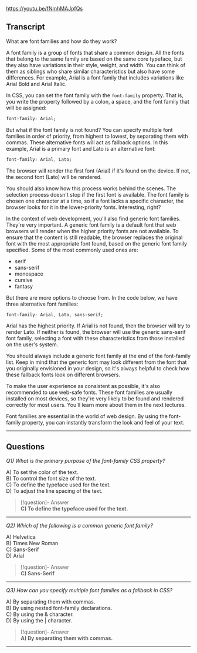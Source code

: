 https://youtu.be/fNmhMAJpfQs

## Transcript
What are font families and how do they work?

A font family is a group of fonts that share a common design. All the fonts that belong to the same family are based on the same core typeface, but they also have variations in their style, weight, and width. You can think of them as siblings who share similar characteristics but also have some differences. For example, Arial is a font family that includes variations like Arial Bold and Arial Italic.

In CSS, you can set the font family with the `font-family` property. That is, you write the property followed by a colon, a space, and the font family that will be assigned:

```css
font-family: Arial;
```

But what if the font family is not found? You can specify multiple font families in order of priority, from highest to lowest, by separating them with commas. These alternative fonts will act as fallback options. In this example, Arial is a primary font and Lato is an alternative font:

```css
font-family: Arial, Lato;
```

The browser will render the first font (Arial) if it's found on the device. If not, the second font (Lato) will be rendered.

You should also know how this process works behind the scenes. The selection process doesn't stop if the first font is available. The font family is chosen one character at a time, so if a font lacks a specific character, the browser looks for it in the lower-priority fonts. Interesting, right?

In the context of web development, you'll also find generic font families. They're very important. A generic font family is a default font that web browsers will render when the higher priority fonts are not available. To ensure that the content is still readable, the browser replaces the original font with the most appropriate font found, based on the generic font family specified. Some of the most commonly used ones are:

*   serif
*   sans-serif
*   monospace
*   cursive
*   fantasy

But there are more options to choose from. In the code below, we have three alternative font families:

```css
font-family: Arial, Lato, sans-serif;
```

Arial has the highest priority. If Arial is not found, then the browser will try to render Lato. If neither is found, the browser will use the generic sans-serif font family, selecting a font with these characteristics from those installed on the user's system.

You should always include a generic font family at the end of the font-family list. Keep in mind that the generic font may look different from the font that you originally envisioned in your design, so it's always helpful to check how these fallback fonts look on different browsers.

To make the user experience as consistent as possible, it's also recommended to use web-safe fonts. These font families are usually installed on most devices, so they're very likely to be found and rendered correctly for most users. You'll learn more about them in the next lectures.

Font families are essential in the world of web design. By using the font-family property, you can instantly transform the look and feel of your text.

---
## Questions
*Q1) What is the primary purpose of the font-family CSS property?*

A) To set the color of the text.  
B) To control the font size of the text.  
C) To define the typeface used for the text.  
D) To adjust the line spacing of the text.  

> [!question]- Answer  
> **C) To define the typeface used for the text.**  

---

*Q2) Which of the following is a common generic font family?*

A) Helvetica  
B) Times New Roman  
C) Sans-Serif  
D) Arial  

> [!question]- Answer  
> **C) Sans-Serif**  

---

*Q3) How can you specify multiple font families as a fallback in CSS?*

A) By separating them with commas.  
B) By using nested font-family declarations.  
C) By using the & character.  
D) By using the | character.  

> [!question]- Answer  
> **A) By separating them with commas.**  

---